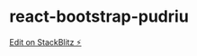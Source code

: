# react-bootstrap-pudriu

[Edit on StackBlitz ⚡️](https://stackblitz.com/edit/react-bootstrap-pudriu)